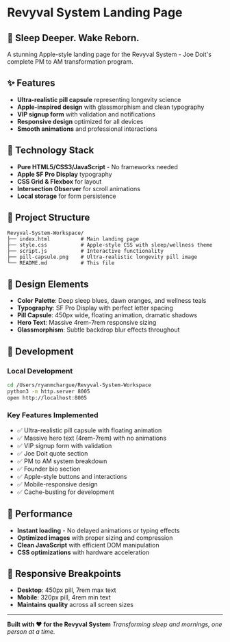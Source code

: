 # Revyval System Landing Page

## 🌙 Sleep Deeper. Wake Reborn.

A stunning Apple-style landing page for the Revyval System - Joe Doit's complete PM to AM transformation program.

## ✨ Features

- **Ultra-realistic pill capsule** representing longevity science
- **Apple-inspired design** with glassmorphism and clean typography
- **VIP signup form** with validation and notifications
- **Responsive design** optimized for all devices
- **Smooth animations** and professional interactions

## 🚀 Technology Stack

- **Pure HTML5/CSS3/JavaScript** - No frameworks needed
- **Apple SF Pro Display** typography
- **CSS Grid & Flexbox** for layout
- **Intersection Observer** for scroll animations
- **Local storage** for form persistence

## 📁 Project Structure

```
Revyval-System-Workspace/
├── index.html          # Main landing page
├── style.css           # Apple-style CSS with sleep/wellness theme
├── script.js           # Interactive functionality
├── pill-capsule.png    # Ultra-realistic longevity pill image
└── README.md           # This file
```

## 🎨 Design Elements

- **Color Palette**: Deep sleep blues, dawn oranges, and wellness teals
- **Typography**: SF Pro Display with perfect letter spacing
- **Pill Capsule**: 450px wide, floating animation, dramatic shadows
- **Hero Text**: Massive 4rem-7rem responsive sizing
- **Glassmorphism**: Subtle backdrop blur effects throughout

## 🔧 Development

### Local Development
```bash
cd /Users/ryanmchargue/Revyval-System-Workspace
python3 -m http.server 8005
open http://localhost:8005
```

### Key Features Implemented
- ✅ Ultra-realistic pill capsule with floating animation
- ✅ Massive hero text (4rem-7rem) with no animations
- ✅ VIP signup form with validation
- ✅ Joe Doit quote section
- ✅ PM to AM system breakdown
- ✅ Founder bio section
- ✅ Apple-style buttons and interactions
- ✅ Mobile-responsive design
- ✅ Cache-busting for development

## 🎯 Performance

- **Instant loading** - No delayed animations or typing effects
- **Optimized images** with proper sizing and compression
- **Clean JavaScript** with efficient DOM manipulation
- **CSS optimizations** with hardware acceleration

## 📱 Responsive Breakpoints

- **Desktop**: 450px pill, 7rem max text
- **Mobile**: 320px pill, 4rem min text
- **Maintains quality** across all screen sizes

---

**Built with ❤️ for the Revyval System**
*Transforming sleep and mornings, one person at a time.*
